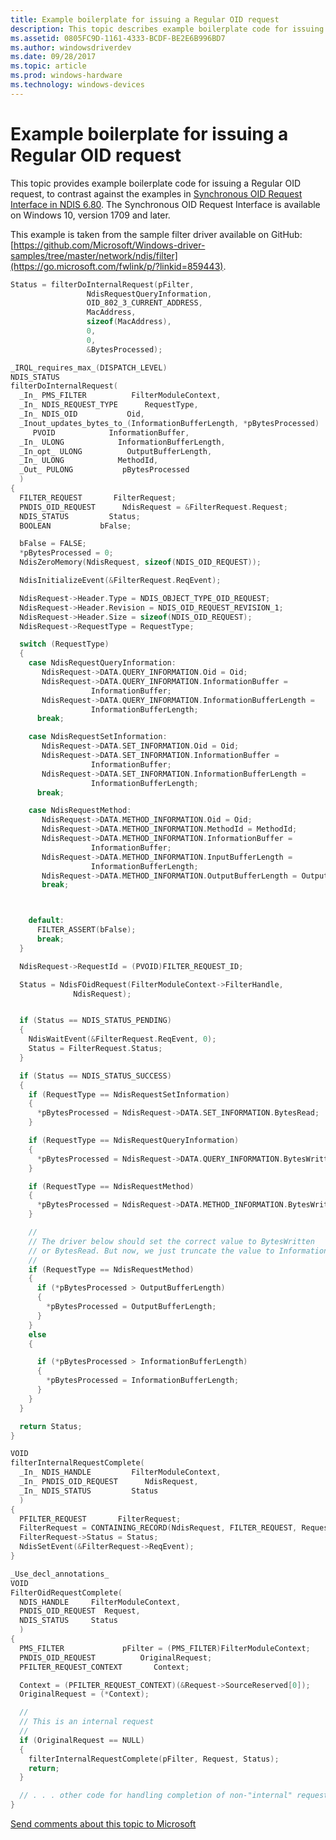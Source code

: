 ```yaml
---
title: Example boilerplate for issuing a Regular OID request
description: This topic describes example boilerplate code for issuing a Regular OID request
ms.assetid: 0805FC9D-1161-4333-BCDF-BE2E6B996BD7
ms.author: windowsdriverdev
ms.date: 09/28/2017
ms.topic: article
ms.prod: windows-hardware
ms.technology: windows-devices
---
```


# Example boilerplate for issuing a Regular OID request

This topic provides example boilerplate code for issuing a Regular OID request, to contrast against the examples in [Synchronous OID Request Interface in NDIS 6.80](synchronous-oid-request-interface-in-ndis-6-80.md). The Synchronous OID Request Interface is available on Windows 10, version 1709 and later.

This example is taken from the sample filter driver available on GitHub: [https://github.com/Microsoft/Windows-driver-samples/tree/master/network/ndis/filter](https://go.microsoft.com/fwlink/p/?linkid=859443).

```cpp
Status = filterDoInternalRequest(pFilter,
                 NdisRequestQueryInformation,
                 OID_802_3_CURRENT_ADDRESS,
                 MacAddress,
                 sizeof(MacAddress),
                 0,
                 0,
                 &BytesProcessed);

_IRQL_requires_max_(DISPATCH_LEVEL)
NDIS_STATUS
filterDoInternalRequest(
  _In_ PMS_FILTER          FilterModuleContext,
  _In_ NDIS_REQUEST_TYPE      RequestType,
  _In_ NDIS_OID           Oid,
  _Inout_updates_bytes_to_(InformationBufferLength, *pBytesProcessed)
     PVOID            InformationBuffer,
  _In_ ULONG            InformationBufferLength,
  _In_opt_ ULONG          OutputBufferLength,
  _In_ ULONG            MethodId,
  _Out_ PULONG           pBytesProcessed
  )
{
  FILTER_REQUEST       FilterRequest;
  PNDIS_OID_REQUEST      NdisRequest = &FilterRequest.Request;
  NDIS_STATUS         Status;
  BOOLEAN           bFalse;

  bFalse = FALSE;
  *pBytesProcessed = 0;
  NdisZeroMemory(NdisRequest, sizeof(NDIS_OID_REQUEST));

  NdisInitializeEvent(&FilterRequest.ReqEvent);

  NdisRequest->Header.Type = NDIS_OBJECT_TYPE_OID_REQUEST;
  NdisRequest->Header.Revision = NDIS_OID_REQUEST_REVISION_1;
  NdisRequest->Header.Size = sizeof(NDIS_OID_REQUEST);
  NdisRequest->RequestType = RequestType;

  switch (RequestType)
  {
    case NdisRequestQueryInformation:
       NdisRequest->DATA.QUERY_INFORMATION.Oid = Oid;
       NdisRequest->DATA.QUERY_INFORMATION.InformationBuffer =
                  InformationBuffer;
       NdisRequest->DATA.QUERY_INFORMATION.InformationBufferLength =
                  InformationBufferLength;
      break;

    case NdisRequestSetInformation:
       NdisRequest->DATA.SET_INFORMATION.Oid = Oid;
       NdisRequest->DATA.SET_INFORMATION.InformationBuffer =
                  InformationBuffer;
       NdisRequest->DATA.SET_INFORMATION.InformationBufferLength =
                  InformationBufferLength;
      break;

    case NdisRequestMethod:
       NdisRequest->DATA.METHOD_INFORMATION.Oid = Oid;
       NdisRequest->DATA.METHOD_INFORMATION.MethodId = MethodId;
       NdisRequest->DATA.METHOD_INFORMATION.InformationBuffer =
                  InformationBuffer;
       NdisRequest->DATA.METHOD_INFORMATION.InputBufferLength =
                  InformationBufferLength;
       NdisRequest->DATA.METHOD_INFORMATION.OutputBufferLength = OutputBufferLength;
       break;



    default:
      FILTER_ASSERT(bFalse);
      break;
  }

  NdisRequest->RequestId = (PVOID)FILTER_REQUEST_ID;

  Status = NdisFOidRequest(FilterModuleContext->FilterHandle,
              NdisRequest);


  if (Status == NDIS_STATUS_PENDING)
  {
    NdisWaitEvent(&FilterRequest.ReqEvent, 0);
    Status = FilterRequest.Status;
  }

  if (Status == NDIS_STATUS_SUCCESS)
  {
    if (RequestType == NdisRequestSetInformation)
    {
      *pBytesProcessed = NdisRequest->DATA.SET_INFORMATION.BytesRead;
    }

    if (RequestType == NdisRequestQueryInformation)
    {
      *pBytesProcessed = NdisRequest->DATA.QUERY_INFORMATION.BytesWritten;
    }

    if (RequestType == NdisRequestMethod)
    {
      *pBytesProcessed = NdisRequest->DATA.METHOD_INFORMATION.BytesWritten;
    }

    //
    // The driver below should set the correct value to BytesWritten
    // or BytesRead. But now, we just truncate the value to InformationBufferLength
    //
    if (RequestType == NdisRequestMethod)
    {
      if (*pBytesProcessed > OutputBufferLength)
      {
        *pBytesProcessed = OutputBufferLength;
      }
    }
    else
    {

      if (*pBytesProcessed > InformationBufferLength)
      {
        *pBytesProcessed = InformationBufferLength;
      }
    }
  }

  return Status;
}

VOID
filterInternalRequestComplete(
  _In_ NDIS_HANDLE         FilterModuleContext,
  _In_ PNDIS_OID_REQUEST      NdisRequest,
  _In_ NDIS_STATUS         Status
  )
{
  PFILTER_REQUEST       FilterRequest;
  FilterRequest = CONTAINING_RECORD(NdisRequest, FILTER_REQUEST, Request);
  FilterRequest->Status = Status;
  NdisSetEvent(&FilterRequest->ReqEvent);
}

_Use_decl_annotations_
VOID
FilterOidRequestComplete(
  NDIS_HANDLE     FilterModuleContext,
  PNDIS_OID_REQUEST  Request,
  NDIS_STATUS     Status
  )
{
  PMS_FILTER             pFilter = (PMS_FILTER)FilterModuleContext;
  PNDIS_OID_REQUEST          OriginalRequest;
  PFILTER_REQUEST_CONTEXT       Context;

  Context = (PFILTER_REQUEST_CONTEXT)(&Request->SourceReserved[0]);
  OriginalRequest = (*Context);

  //
  // This is an internal request
  //
  if (OriginalRequest == NULL)
  {
    filterInternalRequestComplete(pFilter, Request, Status);
    return;
  }

  // . . . other code for handling completion of non-"internal" requests
}
```

[Send comments about this topic to Microsoft](mailto:wsddocfb@microsoft.com?subject=Documentation%20feedback%20%5Bp_mb\p_mb%5D:%20Planning%20your%20APN%20database%20submission%20%20RELEASE:%20%281/18/2017%29&body=%0A%0APRIVACY%20STATEMENT%0A%0AWe%20use%20your%20feedback%20to%20improve%20the%20documentation.%20We%20don't%20use%20your%20email%20address%20for%20any%20other%20purpose,%20and%20we'll%20remove%20your%20email%20address%20from%20our%20system%20after%20the%20issue%20that%20you're%20reporting%20is%20fixed.%20While%20we're%20working%20to%20fix%20this%20issue,%20we%20might%20send%20you%20an%20email%20message%20to%20ask%20for%20more%20info.%20Later,%20we%20might%20also%20send%20you%20an%20email%20message%20to%20let%20you%20know%20that%20we've%20addressed%20your%20feedback.%0A%0AFor%20more%20info%20about%20Microsoft's%20privacy%20policy,%20see%20http://privacy.microsoft.com/default.aspx. "Send comments about this topic to Microsoft")